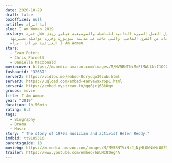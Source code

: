 ```yaml
---
date: 2020-10-29
draft: false
boxoffices: null
artitle: أنا امرأة
slug: I Am Woman 2019
arstory: يتناول العمل السيرة الذاتية للناشطة والموسيقية هيلين ريدي خلال فترة
  السبعينات من القرن الماضي، والتي عاشت في مدينة نيويورك وقررت مواصلة مسيرتها
  الغنائية في أنا امرأة I Am Woman
stars:
  - Evan Peters
  - Chris Parnell
  - Danielle Macdonald
moviecover: https://m.media-amazon.com/images/M/MV5BNTNiMmFlMWUtNzI1OC00NDA0LTgxZWYtOWEyOTIwM2E4MDMwXkEyXkFqcGdeQXVyODE5NzE3OTE@._V1_FMjpg_UY883_.jpg
fushaarid: "32637"
server2: https://vidlox.me/embed-8crydqo39zub.html
server3: https://uqload.com/embed-4an9aw9xr6p1.html
server4: https://embed.mystream.to/gq6jcj68k0qv
groups: movie
title: I Am Woman
year: "2019"
duration: 1h 56min
rating: 6.2
tags:
  - Biography
  - Drama
  - Music
story: " The story of 1970s musician and activist Helen Reddy."
imdbid: tt9185316
parentsguide: 13
moviebg: https://m.media-amazon.com/images/M/MV5BNTViNzJjNjMtOWNkMi00ZDhiLWIwNjMtYmU0M2RkZGFlYzgyXkEyXkFqcGdeQXVyMTEyMjM2NDc2._V1_FMjpg_UX1280_.jpg
trailer: https://www.youtube.com/embed/6WLMz8Qeg4A
---
```

